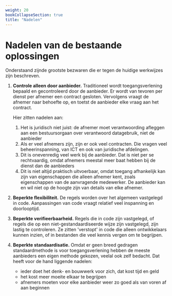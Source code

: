```yaml
---
weight: 20
bookCollapseSection: true
title: "Nadelen"
---
```


# Nadelen van de bestaande oplossingen

Onderstaand zijnde grootste bezwaren die er tegen de huidige werkwijzes zijn beschreven.

1. **Controle alleen door aanbieder.**
Traditioneel wordt toegangsverlening bepaald en gecontroleerd door de aanbieder.
Er wordt van tevoren per dienst per afnemer een contract gesloten.
Vervolgens vraagt de afnemer naar behoefte op, en toetst de aanbieder elke vraag aan het contract.

    Hier zitten nadelen aan:
   1. Het is juridisch niet juist: de afnemer moet verantwoording afleggen aan een bestuursorgaan over verantwoord datagebruik, niet de aanbieder
   2. Als er veel afnemers zijn, zijn er ook veel contracten. Die vragen veel beheerinspanning, van ICT en ook van juridische afdelingen.
   3. Dit is onevenredig veel werk bij de aanbieder. Dat is niet per se rechtvaardig, omdat afnemers meestal meer baat hebben bij de dienst dan de aanbieders
   4. Dit is niet altijd praktisch uitvoerbaar, omdat toegang afhankelijk kan zijn van eigenschappen die alleen afnemer kent, zoals eigenschappen van de aanvragende medewerker. De aanbieder kan en wil niet op de hoogte zijn van details van elke afnemer.

2. **Beperkte flexibiliteit.** 
De regels worden over het algemeen vastgelegd in code. 
Aanpassingen van code vraagt relatief veel inspanning en doorlooptijd.

3. **Beperkte verifieerbaarheid.**
Regels die in code zijn vastgelegd, of regels die op een niet-gestandaardiseerde wijze zijn vastgelegd, zijn lastig te controleren. 
Ze zitten 'verstopt' in code die alleen ontwikkelaars kunnen inzien, of in bestanden die veel kennis vergen om te begrijpen.

4. **Beperkte standaardisatie.**
Omdat er geen breed gedragen standaardmethode is voor toegangsverlening hebben de meeste aanbieders een eigen methode gekozen, 
veelal ook zelf bedacht. Dat heeft voor de hand liggende nadelen: 
   - ieder doet het denk- en bouwwerk voor zich, dat kost tijd en geld
   - het kost meer moeite elkaar te begrijpen
   - afnemers moeten voor elke aanbieder weer zo goed als van voren af aan beginnen